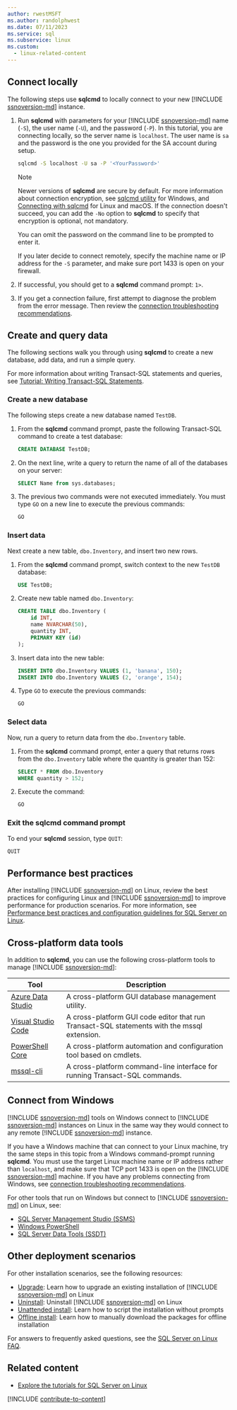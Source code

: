 ```yaml
---
author: rwestMSFT
ms.author: randolphwest
ms.date: 07/11/2023
ms.service: sql
ms.subservice: linux
ms.custom:
  - linux-related-content
---
```

## Connect locally

The following steps use **sqlcmd** to locally connect to your new [!INCLUDE [ssnoversion-md](../../includes/ssnoversion-md.md)] instance.

1. Run **sqlcmd** with parameters for your [!INCLUDE [ssnoversion-md](../../includes/ssnoversion-md.md)] name (`-S`), the user name (`-U`), and the password (`-P`). In this tutorial, you are connecting locally, so the server name is `localhost`. The user name is `sa` and the password is the one you provided for the SA account during setup.

   ```bash
   sqlcmd -S localhost -U sa -P '<YourPassword>'
   ```

   > [!NOTE]  
   > Newer versions of **sqlcmd** are secure by default. For more information about connection encryption, see [sqlcmd utility](../../tools/sqlcmd/sqlcmd-utility.md) for Windows, and [Connecting with sqlcmd](../../connect/odbc/linux-mac/connecting-with-sqlcmd.md) for Linux and macOS. If the connection doesn't succeed, you can add the `-No` option to **sqlcmd** to specify that encryption is optional, not mandatory.

   You can omit the password on the command line to be prompted to enter it.

   If you later decide to connect remotely, specify the machine name or IP address for the `-S` parameter, and make sure port 1433 is open on your firewall.

1. If successful, you should get to a **sqlcmd** command prompt: `1>`.

1. If you get a connection failure, first attempt to diagnose the problem from the error message. Then review the [connection troubleshooting recommendations](../sql-server-linux-troubleshooting-guide.md#connection).

## Create and query data

The following sections walk you through using **sqlcmd** to create a new database, add data, and run a simple query.

For more information about writing Transact-SQL statements and queries, see [Tutorial: Writing Transact-SQL Statements](../../t-sql/tutorial-writing-transact-sql-statements.md).

### Create a new database

The following steps create a new database named `TestDB`.

1. From the **sqlcmd** command prompt, paste the following Transact-SQL command to create a test database:

   ```sql
   CREATE DATABASE TestDB;
   ```

1. On the next line, write a query to return the name of all of the databases on your server:

   ```sql
   SELECT Name from sys.databases;
   ```

1. The previous two commands were not executed immediately. You must type `GO` on a new line to execute the previous commands:

   ```sql
   GO
   ```

### Insert data

Next create a new table, `dbo.Inventory`, and insert two new rows.

1. From the **sqlcmd** command prompt, switch context to the new `TestDB` database:

   ```sql
   USE TestDB;
   ```

1. Create new table named `dbo.Inventory`:

   ```sql
   CREATE TABLE dbo.Inventory (
       id INT,
       name NVARCHAR(50),
       quantity INT,
       PRIMARY KEY (id)
   );
   ```

1. Insert data into the new table:

   ```sql
   INSERT INTO dbo.Inventory VALUES (1, 'banana', 150);
   INSERT INTO dbo.Inventory VALUES (2, 'orange', 154);
   ```

1. Type `GO` to execute the previous commands:

   ```sql
   GO
   ```

### Select data

Now, run a query to return data from the `dbo.Inventory` table.

1. From the **sqlcmd** command prompt, enter a query that returns rows from the `dbo.Inventory` table where the quantity is greater than 152:

   ```sql
   SELECT * FROM dbo.Inventory
   WHERE quantity > 152;
   ```

1. Execute the command:

   ```sql
   GO
   ```

### Exit the sqlcmd command prompt

To end your **sqlcmd** session, type `QUIT`:

```sql
QUIT
```

## Performance best practices

After installing [!INCLUDE [ssnoversion-md](../../includes/ssnoversion-md.md)] on Linux, review the best practices for configuring Linux and [!INCLUDE [ssnoversion-md](../../includes/ssnoversion-md.md)] to improve performance for production scenarios. For more information, see [Performance best practices and configuration guidelines for SQL Server on Linux](../sql-server-linux-performance-best-practices.md).

## Cross-platform data tools

In addition to **sqlcmd**, you can use the following cross-platform tools to manage [!INCLUDE [ssnoversion-md](../../includes/ssnoversion-md.md)]:

| Tool | Description |
| --- | --- |
| [Azure Data Studio](../../azure-data-studio/index.yml) | A cross-platform GUI database management utility. |
| [Visual Studio Code](../../tools/visual-studio-code/sql-server-develop-use-vscode.md) | A cross-platform GUI code editor that run Transact-SQL statements with the mssql extension. |
| [PowerShell Core](../sql-server-linux-manage-powershell-core.md) | A cross-platform automation and configuration tool based on cmdlets. |
| [mssql-cli](https://github.com/dbcli/mssql-cli/tree/master/doc) | A cross-platform command-line interface for running Transact-SQL commands. |

## Connect from Windows

[!INCLUDE [ssnoversion-md](../../includes/ssnoversion-md.md)] tools on Windows connect to [!INCLUDE [ssnoversion-md](../../includes/ssnoversion-md.md)] instances on Linux in the same way they would connect to any remote [!INCLUDE [ssnoversion-md](../../includes/ssnoversion-md.md)] instance.

If you have a Windows machine that can connect to your Linux machine, try the same steps in this topic from a Windows command-prompt running **sqlcmd**. You must use the target Linux machine name or IP address rather than `localhost`, and make sure that TCP port 1433 is open on the [!INCLUDE [ssnoversion-md](../../includes/ssnoversion-md.md)] machine. If you have any problems connecting from Windows, see [connection troubleshooting recommendations](../sql-server-linux-troubleshooting-guide.md#connection).

For other tools that run on Windows but connect to [!INCLUDE [ssnoversion-md](../../includes/ssnoversion-md.md)] on Linux, see:

- [SQL Server Management Studio (SSMS)](../sql-server-linux-manage-ssms.md)
- [Windows PowerShell](../sql-server-linux-manage-powershell.md)
- [SQL Server Data Tools (SSDT)](../sql-server-linux-develop-use-ssdt.md)

## Other deployment scenarios

For other installation scenarios, see the following resources:

- [Upgrade](../sql-server-linux-setup.md#upgrade): Learn how to upgrade an existing installation of [!INCLUDE [ssnoversion-md](../../includes/ssnoversion-md.md)] on Linux
- [Uninstall](../sql-server-linux-setup.md#uninstall): Uninstall [!INCLUDE [ssnoversion-md](../../includes/ssnoversion-md.md)] on Linux
- [Unattended install](../sql-server-linux-setup.md#unattended): Learn how to script the installation without prompts
- [Offline install](../sql-server-linux-setup.md#offline): Learn how to manually download the packages for offline installation

For answers to frequently asked questions, see the [SQL Server on Linux FAQ](../sql-server-linux-faq.yml).

## Related content

- [Explore the tutorials for SQL Server on Linux](../sql-server-linux-migrate-restore-database.md)

[!INCLUDE [contribute-to-content](../../includes/paragraph-content/contribute-to-content.md)]
